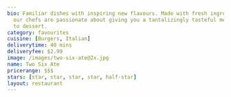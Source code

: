 ```yaml
---
bio: Familiar dishes with inspiring new flavours. Made with fresh ingredients everyday,
  our chefs are passionate about giving you a tantalizingly tasteful meal, from appetizer
  to dessert.
category: favourites
cuisine: [Burgers, Italian]
deliverytime: 40 mins
deliveryfee: $2.99
image: /images/two-six-ate@2x.jpg
name: Two Six Ate
pricerange: $$$
stars: [star, star, star, star, half-star]
layout: restaurant
---
```

